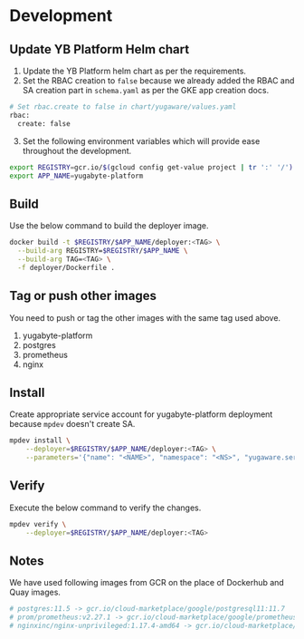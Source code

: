 # Development

## Update YB Platform Helm chart

1. Update the YB Platform helm chart as per the requirements. 
2. Set the RBAC creation to `false` because we already added the RBAC and SA creation part in `schema.yaml` as per the GKE app creation docs. 
   
```bash
# Set rbac.create to false in chart/yugaware/values.yaml
rbac:
  create: false
```

3. Set the following environment variables which will provide ease throughout the development. 

```bash
export REGISTRY=gcr.io/$(gcloud config get-value project | tr ':' '/')
export APP_NAME=yugabyte-platform
```

## Build

Use the below command to build the deployer image.

```bash
docker build -t $REGISTRY/$APP_NAME/deployer:<TAG> \
  --build-arg REGISTRY=$REGISTRY/$APP_NAME \
  --build-arg TAG=<TAG> \
  -f deployer/Dockerfile .
```

## Tag or push other images

You need to push or tag the other images with the same tag used above.
1. yugabyte-platform
2. postgres
3. prometheus
4. nginx

## Install

Create appropriate service account for yugabyte-platform deployment because `mpdev` doesn't create SA.

```bash
mpdev install \
	--deployer=$REGISTRY/$APP_NAME/deployer:<TAG> \
	--parameters='{"name": "<NAME>", "namespace": "<NS>", "yugaware.serviceAccount": "<SA>"}'
```

## Verify

Execute the below command to verify the changes.

```bash
mpdev verify \
	--deployer=$REGISTRY/$APP_NAME/deployer:<TAG>
```

## Notes

We have used following images from GCR on the place of Dockerhub and Quay images.

```bash
# postgres:11.5 -> gcr.io/cloud-marketplace/google/postgresql11:11.7
# prom/prometheus:v2.27.1 -> gcr.io/cloud-marketplace/google/prometheus2:2.18
# nginxinc/nginx-unprivileged:1.17.4-amd64 -> gcr.io/cloud-marketplace/google/nginx1:1.20
```

